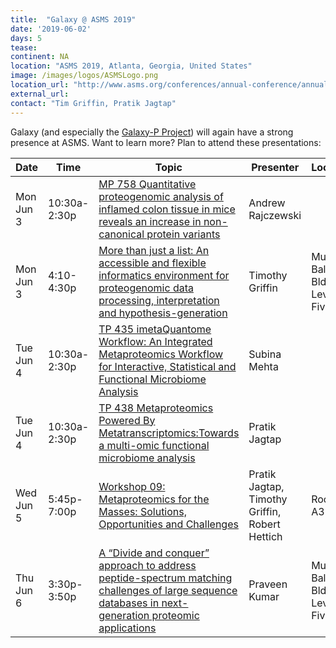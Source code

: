 ```yaml
---
title:  "Galaxy @ ASMS 2019"
date: '2019-06-02'
days: 5
tease: 
continent: NA
location: "ASMS 2019, Atlanta, Georgia, United States"
image: /images/logos/ASMSLogo.png
location_url: "http://www.asms.org/conferences/annual-conference/annual-conference-homepage"
external_url: 
contact: "Tim Griffin, Pratik Jagtap"
---
```


Galaxy (and especially the [Galaxy-P Project](http://galaxyp.org/)) will again have a strong presence at ASMS.  Want to learn more?  Plan to attend these presentations:

| Date | Time | Topic | Presenter | Location |
| ---- | ---- | ---- | ---- | ---- |
| Mon Jun 3 | 10:30a-2:30p | [MP 758 Quantitative proteogenomic analysis of inflamed colon tissue in mice reveals an increase in non-canonical protein variants](https://eventpilotadmin.com/web/page.php?page=Session&project=ASMS19&id=298466) | Andrew Rajczewski |  |
| Mon Jun 3 | 4:10-4:30p | [More than just a list: An accessible and flexible informatics environment for proteogenomic data processing, interpretation and hypothesis-generation](https://eventpilotadmin.com/web/page.php?page=Session&project=ASMS19&id=298717) | Timothy Griffin | Murphy Ballroom Bldg B Level Five |
| Tue Jun 4 | 10:30a-2:30p | [TP 435 imetaQuantome Workflow: An Integrated Metaproteomics Workflow for Interactive, Statistical and Functional Microbiome Analysis](https://eventpilotadmin.com/web/page.php?page=Session&project=ASMS19&id=299871) | Subina Mehta |  |
| Tue Jun 4 | 10:30a-2:30p | [TP 438 Metaproteomics Powered By Metatranscriptomics:Towards a multi-omic functional microbiome analysis](https://eventpilotadmin.com/web/page.php?page=Session&project=ASMS19&id=300095) | Pratik Jagtap |  |
| Wed Jun 5 | 5:45p-7:00p | [Workshop 09: Metaproteomics for the Masses: Solutions, Opportunities and Challenges](https://eventpilotadmin.com/web/page.php?page=Session&project=ASMS19&id=17685) | Pratik Jagtap, Timothy Griffin, Robert Hettich | Room A312 |
| Thu Jun 6 | 3:30p-3:50p | [A “Divide and conquer” approach to address peptide-spectrum matching challenges of large sequence databases in next-generation proteomic applications](https://eventpilotadmin.com/web/page.php?page=Session&project=ASMS19&id=296222) | Praveen Kumar | Murphy Ballroom Bldg B Level Five |
